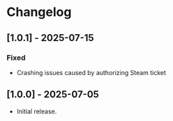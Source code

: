 # Changelog

## [1.0.1] - 2025-07-15

### Fixed
- Crashing issues caused by authorizing Steam ticket

## [1.0.0] - 2025-07-05

- Initial release.